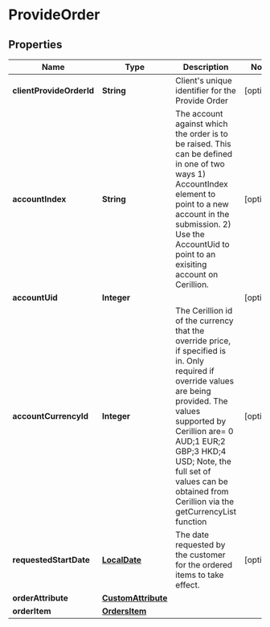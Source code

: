 
# ProvideOrder

## Properties
Name | Type | Description | Notes
------------ | ------------- | ------------- | -------------
**clientProvideOrderId** | **String** | Client&#39;s unique identifier for the Provide Order  |  [optional]
**accountIndex** | **String** | The account against which the order is to be raised.  This can be defined in one of two ways 1) AccountIndex element to point to a new account in the submission. 2) Use the AccountUid to point to an exisiting account on Cerillion.  |  [optional]
**accountUid** | **Integer** |  |  [optional]
**accountCurrencyId** | **Integer** | The Cerillion id of the currency that the override price, if specified is in. Only required if override values are being provided. The values supported by Cerillion are&#x3D;  0  AUD;1 EUR;2  GBP;3  HKD;4  USD; Note, the full set of values can be obtained from Cerillion via the getCurrencyList function   |  [optional]
**requestedStartDate** | [**LocalDate**](LocalDate.md) | The date requested by the customer for the ordered items to take effect. |  [optional]
**orderAttribute** | [**CustomAttribute**](CustomAttribute.md) |  | 
**orderItem** | [**OrdersItem**](OrdersItem.md) |  | 



